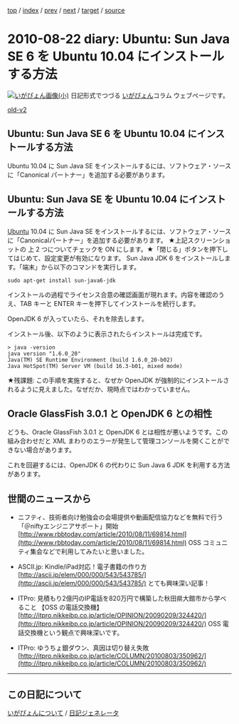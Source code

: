 [top](https://igapyon.github.io/diary/) 
 / [index](https://igapyon.github.io/diary/2010/index.html) 
 / [prev](https://igapyon.github.io/diary/2010/ig100821.html) 
 / [next](https://igapyon.github.io/diary/2010/ig100824.html) 
 / [target](https://igapyon.github.io/diary/2010/ig100822.html) 
 / [source](https://github.com/igapyon/diary/blob/gh-pages/2010/ig100822.html.src.md) 

2010-08-22 diary: Ubuntu: Sun Java SE 6 を Ubuntu 10.04 にインストールする方法
=====================================================================================================
[![いがぴょん画像(小)](https://igapyon.github.io/diary/images/iga200306s.jpg "いがぴょん")](https://igapyon.github.io/diary/memo/memoigapyon.html) 日記形式でつづる [いがぴょん](https://igapyon.github.io/diary/memo/memoigapyon.html)コラム ウェブページです。

[old-v2](ig100822-orig.html)

## Ubuntu: Sun Java SE 6 を Ubuntu 10.04 にインストールする方法

Ubuntu 10.04 に Sun Java SE をインストールするには、ソフトウェア・ソースに「Canonical パートナー」を追加する必要があります。


## Ubuntu: Sun Java SE を Ubuntu 10.04 にインストールする方法

[Ubuntu](http://www.igapyon.jp/igapyon/diary/keyword/ubuntu.html) 10.04 に Sun Java SE をインストールするには、ソフトウェア・ソースに「Canonicalパートナー」を追加する必要があります。
★上記スクリーンショットの 上 2 つについてチェックを ON にします。★「閉じる」ボタンを押下してはじめて、設定変更が有効になります。
Sun Java JDK 6 をインストールします。「端末」から以下のコマンドを実行します。

      
```
sudo apt-get install sun-java6-jdk
```

      

インストールの過程でライセンス合意の確認画面が現れます。内容を確認のうえ、TAB キーと ENTER キーを押下してインストールを続行します。

OpenJDK 6 が入っていたら、それを除去します。

インストール後、以下のように表示されたらインストールは完成です。

      
```
> java -version
java version "1.6.0_20"
Java(TM) SE Runtime Environment (build 1.6.0_20-b02)
Java HotSpot(TM) Server VM (build 16.3-b01, mixed mode)
```

      

★残課題: この手順を実施すると、なぜか OpenJDK が強制的にインストールされるように見えました。なぜだか、現時点ではわかっていません。

## Oracle GlassFish 3.0.1 と OpenJDK 6 との相性

どうも、Oracle GlassFish 3.0.1 と OpenJDK 6 とは相性が悪いようです。この組み合わせだと XML まわりのエラーが発生して管理コンソールを開くことができない場合があります。

これを回避するには、OpenJDK 6 の代わりに Sun Java 6 JDK を利用する方法があります。

## 世間のニュースから

* ニフティ、技術者向け勉強会の会場提供や動画配信協力などを無料で行う「＠niftyエンジニアサポート」開始
  [http://www.rbbtoday.com/article/2010/08/11/69814.html](http://www.rbbtoday.com/article/2010/08/11/69814.html)
  OSS コミュニティ集会などで利用してみたいと思いました。
  
* ASCII.jp: Kindle/iPad対応！電子書籍の作り方
  [http://ascii.jp/elem/000/000/543/543785/](http://ascii.jp/elem/000/000/543/543785/)
  とても興味深い記事！
  
* ITPro: 見積もり2億円のIP電話を820万円で構築した秋田県大館市から学べること 【OSS の電話交換機】
  [http://itpro.nikkeibp.co.jp/article/OPINION/20090209/324420/](http://itpro.nikkeibp.co.jp/article/OPINION/20090209/324420/)
  OSS 電話交換機という観点で興味深いです。
  
* ITPro: ゆうちょ銀ダウン、真因は切り替え失敗
  [http://itpro.nikkeibp.co.jp/article/COLUMN/20100803/350962/](http://itpro.nikkeibp.co.jp/article/COLUMN/20100803/350962/)

----------------------------------------------------------------------------------------------------

## この日記について
[いがぴょんについて](https://igapyon.github.io/diary/memo/memoigapyon.html) / [日記ジェネレータ](https://github.com/igapyon/igapyonv3)
